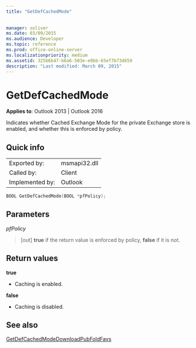 ```yaml
---
title: "GetDefCachedMode"
 
 
manager: soliver
ms.date: 03/09/2015
ms.audience: Developer
ms.topic: reference
ms.prod: office-online-server
ms.localizationpriority: medium
ms.assetid: 325b6b47-b6a6-503e-e9bb-65ef7b73d659
description: "Last modified: March 09, 2015"
---
```


# GetDefCachedMode

  
  
**Applies to**: Outlook 2013 | Outlook 2016 
  
Indicates whether Cached Exchange Mode for the private Exchange store is enabled, and whether this is enforced by policy.
  
## Quick info

|||
|:-----|:-----|
|Exported by:  <br/> |msmapi32.dll  <br/> |
|Called by:  <br/> |Client  <br/> |
|Implemented by:  <br/> |Outlook  <br/> |
   
```cpp
BOOL GetDefCachedMode(BOOL *pfPolicy); 

```

## Parameters

 _pfPolicy_
  
> [out] **true** if the return value is enforced by policy, **false** if it is not. 
    
## Return values

 **true**
  
- Caching is enabled.
    
 **false**
  
- Caching is disabled.
    
## See also



[GetDefCachedModeDownloadPubFoldFavs](getdefcachedmodedownloadpubfoldfavs.md)

